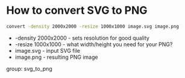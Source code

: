 # How to convert SVG to PNG

```bash
convert -density 2000x2000 -resize 1000x1000 image.svg image.png
```

- -density 2000x2000 - sets resolution for good quality
- -resize 1000x1000 - what width/height you need for your PNG?
- image.svg - input SVG file
- image.png - resulting PNG image

group: svg_to_png
